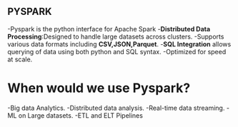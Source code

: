 ## PYSPARK
-Pyspark is the python interface for Apache Spark
-**Distributed Data Processing**:Designed to handle large datasets across clusters.
-Supports various data formats including **CSV,JSON,Parquet**.
-**SQL Integration** allows querying of data using both python and SQL syntax.
-Optimized for speed at scale.


# When would we use Pyspark?
-Big data Analytics.
-Distributed data analysis.
-Real-time data streaming.
-ML on Large datasets.
-ETL and ELT Pipelines
